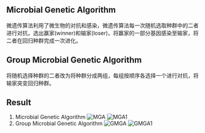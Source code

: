 ## Microbial Genetic Algorithm
微遗传算法利用了微生物的对抗和感染，微遗传算法每一次随机选取种群中的二者进行对抗，选出赢家(winner)和输家(loser)，将赢家的一部分基因感染至输家，将二者在回归种群完成一次进化。

## Group Microbial Genetic Algorithm
将随机选择种群的二者改为将种群分成两组，每组按顺序各选择一个进行对抗，将输家突变回归种群。

## Result
1. Microbial Genetic Algorithm
![MGA](https://user-images.githubusercontent.com/71109255/122527245-bacd2d80-d04d-11eb-9b7c-d8e8e54d58f0.png)
![MGA1](https://user-images.githubusercontent.com/71109255/122527265-bef94b00-d04d-11eb-9c57-c75f561e7afb.png)
2. Group Microbial Genetic Algorithm
![GMGA](https://user-images.githubusercontent.com/71109255/122527325-cb7da380-d04d-11eb-8567-10fe2351da1e.png)
![GMGA1](https://user-images.githubusercontent.com/71109255/122527336-cf112a80-d04d-11eb-983c-ea3167d633a4.png)
